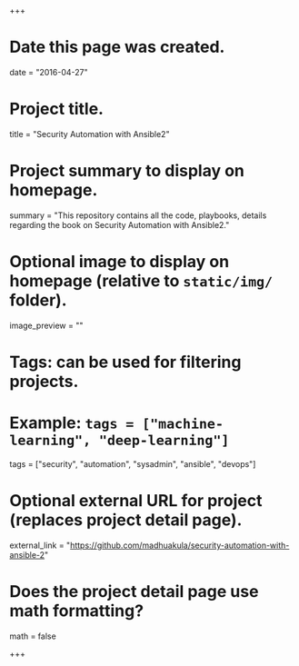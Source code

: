 +++
# Date this page was created.
date = "2016-04-27"

# Project title.
title = "Security Automation with Ansible2"

# Project summary to display on homepage.
summary = "This repository contains all the code, playbooks, details regarding the book on Security Automation with Ansible2."

# Optional image to display on homepage (relative to `static/img/` folder).
image_preview = ""

# Tags: can be used for filtering projects.
# Example: `tags = ["machine-learning", "deep-learning"]`
tags = ["security", "automation", "sysadmin", "ansible", "devops"]

# Optional external URL for project (replaces project detail page).
external_link = "https://github.com/madhuakula/security-automation-with-ansible-2"

# Does the project detail page use math formatting?
math = false

+++
